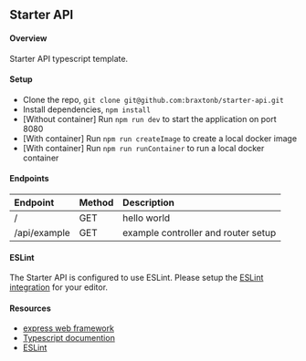 ## Starter API

#### Overview

Starter API typescript template.

#### Setup

* Clone the repo, `git clone git@github.com:braxtonb/starter-api.git`
* Install dependencies, `npm install`
* [Without container] Run `npm run dev` to start the application on port 8080
* [With container] Run `npm run createImage` to create a local docker image
* [With container] Run `npm run runContainer` to run a local docker container

#### Endpoints

|Endpoint|Method|Description|
|:---|:---|:---|
|/|GET|hello world|
|/api/example|GET|example controller and router setup|

#### ESLint

The Starter API is configured to use ESLint. Please setup the [ESLint integration](https://eslint.org/docs/user-guide/integrations) for your editor.

#### Resources

* [express web framework](https://github.com/expressjs/express#readme)
* [Typescript documention](https://www.typescriptlang.org/docs/handbook/typescript-in-5-minutes.html)
* [ESLint](https://eslint.org/)